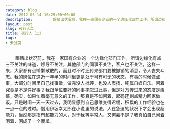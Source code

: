 ```yaml
---
category: blog
date: 2012-05-14 16:29:00+00:00
description:         眼睛出状况前，我在一家国有企业的一个边缘化部门工作，所谓边缘化有
layout: post
slug: 夜行人二
title: 夜行人（二）
tags:
- 未分类
---
```


        眼睛出状况前，我在一家国有企业的一个边缘化部门工作，所谓边缘化有点三不关注的味道，领导不关注，其他部门的同事不关注，客户也不关注，这样一来，大家都有点懒懒散散的，而且时不时还传来部门要被撤销的消息，令人丧失斗志。我的岗位在这近一年半的时间里更是处于可有可无的状态，有事的时候做点事，大部分时间里自己找事做，做完没人批评，也没人表扬，纯属自娱自乐。闲着究竟是不是件好事？我跟单位要好的同事抱怨过此事，但是对方传过来的态度是羡慕，确实，如果忙着毫无意义的工作，那真是不如闲着，起码还剩点精力回家做饭。只是时间一天一天过去，我明显感到自己思维变得迟缓，积累的工作经验也在一点一点的过时。借用伊坂幸太郎在小说里的说法，人在急迫的状况下才会出现超能力，当然那是指有超能力的人，对于我等平常人，又何尝不是？我真怕自己闲着闲着，闲成了一个傻瓜。  
  
        
